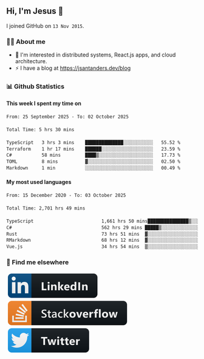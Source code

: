 ## Hi, I'm Jesus 👋

I joined GitHub on `13 Nov 2015`.

<!-- Talking about you -->

### 👨‍💻 About me

- 👦 I'm interested in distributed systems, React.js apps, and cloud architecture.
- ⚡️ I have a blog at <https://jsantanders.dev/blog>

### 📊 Github Statistics

#### This week I spent my time on

<!--START_SECTION:weekly-->

```txt
From: 25 September 2025 - To: 02 October 2025

Total Time: 5 hrs 30 mins

TypeScript   3 hrs 3 mins    ██████████████░░░░░░░░░░░   55.52 %
Terraform    1 hr 17 mins    ██████░░░░░░░░░░░░░░░░░░░   23.59 %
C#           58 mins         ████▒░░░░░░░░░░░░░░░░░░░░   17.73 %
TOML         8 mins          ▓░░░░░░░░░░░░░░░░░░░░░░░░   02.50 %
Markdown     1 min           ░░░░░░░░░░░░░░░░░░░░░░░░░   00.49 %
```

<!--END_SECTION:weekly-->

#### My most used languages

<!--START_SECTION:alltime-->

```txt
From: 15 December 2020 - To: 03 October 2025

Total Time: 2,701 hrs 49 mins

TypeScript                         1,661 hrs 50 mins███████████████▒░░░░░░░░░   61.51 %
C#                                 562 hrs 29 mins █████▒░░░░░░░░░░░░░░░░░░░   20.82 %
Rust                               73 hrs 51 mins  ▓░░░░░░░░░░░░░░░░░░░░░░░░   02.73 %
RMarkdown                          68 hrs 12 mins  ▓░░░░░░░░░░░░░░░░░░░░░░░░   02.52 %
Vue.js                             34 hrs 54 mins  ▒░░░░░░░░░░░░░░░░░░░░░░░░   01.29 %
```

<!--END_SECTION:alltime-->

### 📢 Find me elsewhere

<p>
  <a target="_blank" href="https://linkedin.com/in/jsantanders">
    <img src="https://github.com/jsantanders/jsantanders/blob/master/img/linkedin.svg" alt="LinkedIn" style="vertical-align:top; margin:4px">
  </a>
  
  <a target="_blank" href="https://stackoverflow.com/users/7318331/jesus-santander">
    <img src="https://github.com/jsantanders/jsantanders/blob/master/img/stackoverflow.svg" alt="StackOverflow" style="vertical-align:top; margin:4px">
  </a>
  
  <a target="_blank" href="http://twitter.com/jsantanders">
    <img src="https://github.com/jsantanders/jsantanders/blob/master/img/twitter.svg" alt="Twitter" style="vertical-align:top; margin:4px">
  </a>
</p>
